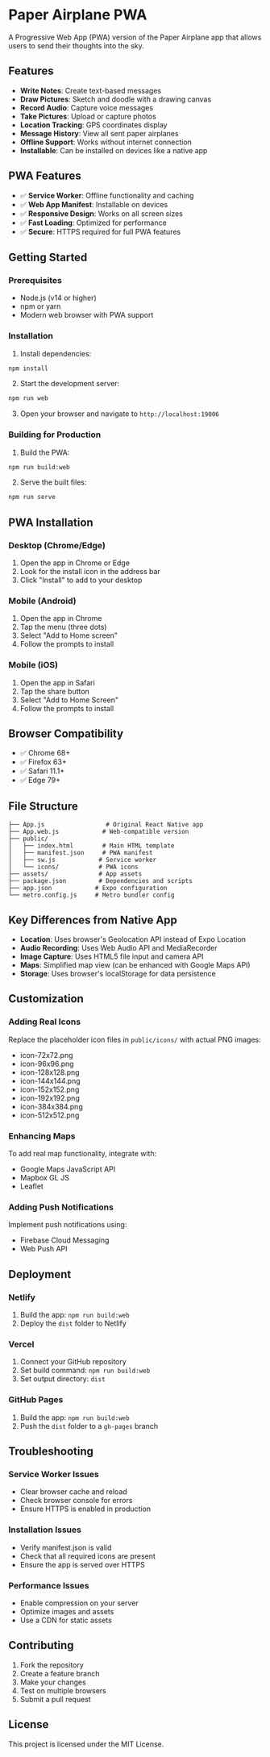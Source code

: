 # Paper Airplane PWA

A Progressive Web App (PWA) version of the Paper Airplane app that allows users to send their thoughts into the sky.

## Features

- **Write Notes**: Create text-based messages
- **Draw Pictures**: Sketch and doodle with a drawing canvas
- **Record Audio**: Capture voice messages
- **Take Pictures**: Upload or capture photos
- **Location Tracking**: GPS coordinates display
- **Message History**: View all sent paper airplanes
- **Offline Support**: Works without internet connection
- **Installable**: Can be installed on devices like a native app

## PWA Features

- ✅ **Service Worker**: Offline functionality and caching
- ✅ **Web App Manifest**: Installable on devices
- ✅ **Responsive Design**: Works on all screen sizes
- ✅ **Fast Loading**: Optimized for performance
- ✅ **Secure**: HTTPS required for full PWA features

## Getting Started

### Prerequisites

- Node.js (v14 or higher)
- npm or yarn
- Modern web browser with PWA support

### Installation

1. Install dependencies:
```bash
npm install
```

2. Start the development server:
```bash
npm run web
```

3. Open your browser and navigate to `http://localhost:19006`

### Building for Production

1. Build the PWA:
```bash
npm run build:web
```

2. Serve the built files:
```bash
npm run serve
```

## PWA Installation

### Desktop (Chrome/Edge)
1. Open the app in Chrome or Edge
2. Look for the install icon in the address bar
3. Click "Install" to add to your desktop

### Mobile (Android)
1. Open the app in Chrome
2. Tap the menu (three dots)
3. Select "Add to Home screen"
4. Follow the prompts to install

### Mobile (iOS)
1. Open the app in Safari
2. Tap the share button
3. Select "Add to Home Screen"
4. Follow the prompts to install

## Browser Compatibility

- ✅ Chrome 68+
- ✅ Firefox 63+
- ✅ Safari 11.1+
- ✅ Edge 79+

## File Structure

```
├── App.js                 # Original React Native app
├── App.web.js            # Web-compatible version
├── public/
│   ├── index.html        # Main HTML template
│   ├── manifest.json     # PWA manifest
│   ├── sw.js            # Service worker
│   └── icons/           # PWA icons
├── assets/              # App assets
├── package.json         # Dependencies and scripts
├── app.json            # Expo configuration
└── metro.config.js     # Metro bundler config
```

## Key Differences from Native App

- **Location**: Uses browser's Geolocation API instead of Expo Location
- **Audio Recording**: Uses Web Audio API and MediaRecorder
- **Image Capture**: Uses HTML5 file input and camera API
- **Maps**: Simplified map view (can be enhanced with Google Maps API)
- **Storage**: Uses browser's localStorage for data persistence

## Customization

### Adding Real Icons
Replace the placeholder icon files in `public/icons/` with actual PNG images:
- icon-72x72.png
- icon-96x96.png
- icon-128x128.png
- icon-144x144.png
- icon-152x152.png
- icon-192x192.png
- icon-384x384.png
- icon-512x512.png

### Enhancing Maps
To add real map functionality, integrate with:
- Google Maps JavaScript API
- Mapbox GL JS
- Leaflet

### Adding Push Notifications
Implement push notifications using:
- Firebase Cloud Messaging
- Web Push API

## Deployment

### Netlify
1. Build the app: `npm run build:web`
2. Deploy the `dist` folder to Netlify

### Vercel
1. Connect your GitHub repository
2. Set build command: `npm run build:web`
3. Set output directory: `dist`

### GitHub Pages
1. Build the app: `npm run build:web`
2. Push the `dist` folder to a `gh-pages` branch

## Troubleshooting

### Service Worker Issues
- Clear browser cache and reload
- Check browser console for errors
- Ensure HTTPS is enabled in production

### Installation Issues
- Verify manifest.json is valid
- Check that all required icons are present
- Ensure the app is served over HTTPS

### Performance Issues
- Enable compression on your server
- Optimize images and assets
- Use a CDN for static assets

## Contributing

1. Fork the repository
2. Create a feature branch
3. Make your changes
4. Test on multiple browsers
5. Submit a pull request

## License

This project is licensed under the MIT License.
